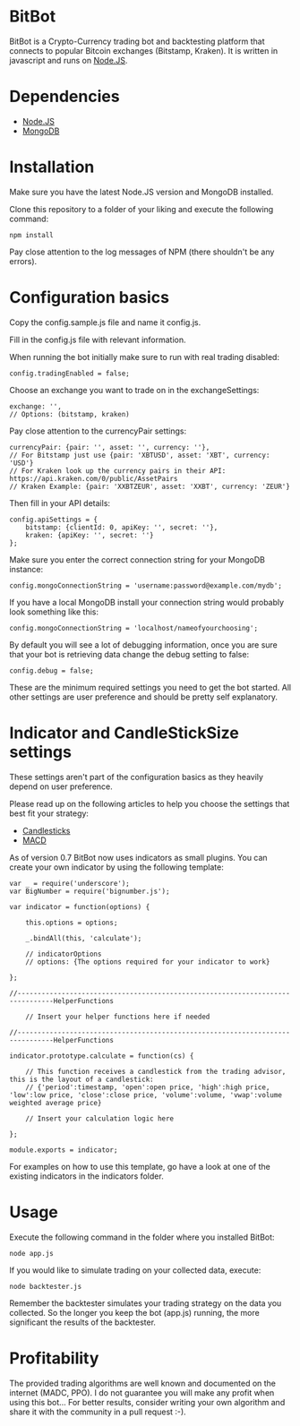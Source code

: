 BitBot
======

BitBot is a Crypto-Currency trading bot and backtesting platform that connects to popular Bitcoin exchanges (Bitstamp, Kraken). It is written in javascript and runs on [Node.JS](http://nodejs.org).

# Dependencies

- [Node.JS](http://nodejs.org)
- [MongoDB](http://www.mongodb.org/)

# Installation

Make sure you have the latest Node.JS version and MongoDB installed.

Clone this repository to a folder of your liking and execute the following command:

	npm install

Pay close attention to the log messages of NPM (there shouldn't be any errors).

# Configuration basics

Copy the config.sample.js file and name it config.js.

Fill in the config.js file with relevant information.

When running the bot initially make sure to run with real trading disabled:

	config.tradingEnabled = false;

Choose an exchange you want to trade on in the exchangeSettings:

	exchange: '',
	// Options: (bitstamp, kraken)

Pay close attention to the currencyPair settings:

	currencyPair: {pair: '', asset: '', currency: ''},
	// For Bitstamp just use {pair: 'XBTUSD', asset: 'XBT', currency: 'USD'}
	// For Kraken look up the currency pairs in their API: https://api.kraken.com/0/public/AssetPairs
	// Kraken Example: {pair: 'XXBTZEUR', asset: 'XXBT', currency: 'ZEUR'}

Then fill in your API details:

	config.apiSettings = {
		bitstamp: {clientId: 0, apiKey: '', secret: ''},
		kraken: {apiKey: '', secret: ''}
	};

Make sure you enter the correct connection string for your MongoDB instance:

	config.mongoConnectionString = 'username:password@example.com/mydb';

If you have a local MongoDB install your connection string would probably look something like this:

	config.mongoConnectionString = 'localhost/nameofyourchoosing';

By default you will see a lot of debugging information, once you are sure that your bot is retrieving data change the debug setting to false:

	config.debug = false;

These are the minimum required settings you need to get the bot started.
All other settings are user preference and should be pretty self explanatory.

# Indicator and CandleStickSize settings

These settings aren't part of the configuration basics as they heavily depend on user preference.

Please read up on the following articles to help you choose the settings that best fit your strategy:

- [Candlesticks](http://en.wikipedia.org/wiki/Candlestick_chart)
- [MACD](http://en.wikipedia.org/wiki/MACD)

As of version 0.7 BitBot now uses indicators as small plugins. You can create your own indicator by using the following template:

	var _ = require('underscore');
	var BigNumber = require('bignumber.js');

	var indicator = function(options) {

		this.options = options;

		_.bindAll(this, 'calculate');

		// indicatorOptions
		// options: {The options required for your indicator to work}

	};

	//-------------------------------------------------------------------------------HelperFunctions

		// Insert your helper functions here if needed

	//-------------------------------------------------------------------------------HelperFunctions

	indicator.prototype.calculate = function(cs) {

		// This function receives a candlestick from the trading advisor, this is the layout of a candlestick:
		// {'period':timestamp, 'open':open price, 'high':high price, 'low':low price, 'close':close price, 'volume':volume, 'vwap':volume weighted average price}

		// Insert your calculation logic here

	};

	module.exports = indicator;

For examples on how to use this template, go have a look at one of the existing indicators in the indicators folder.

# Usage

Execute the following command in the folder where you installed BitBot:

	node app.js

If you would like to simulate trading on your collected data, execute:

	node backtester.js

Remember the backtester simulates your trading strategy on the data you collected. So the longer you keep the bot (app.js) running, the more significant the results of the backtester.

# Profitability

The provided trading algorithms are well known and documented on the internet (MADC, PPO). I do not guarantee you will make any profit when using this bot...
For better results, consider writing your own algorithm and share it with the community in a pull request :-).
